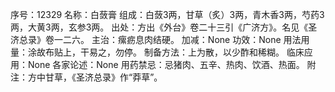 序号：12329
名称：白蔹膏
组成：白蔹3两，甘草（炙）3两，青木香3两，芍药3两，大黄3两，玄参3两。
出处：方出《外台》卷二十三引《广济方》。名见《圣济总录》卷一二六。
主治：瘰疬息肉结硬。
加减：None
功效：None
用法用量：涂故布贴上，干易之，勿停。
制备方法：上为散，以少酢和稀糊。
临床应用：None
各家论述：None
用药禁忌：忌猪肉、五辛、热肉、饮酒、热面。
附注：方中甘草，《圣济总录》作“莽草”。
